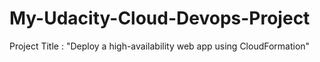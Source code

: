 # My-Udacity-Cloud-Devops-Project

Project Title : "Deploy a high-availability web app using CloudFormation"
